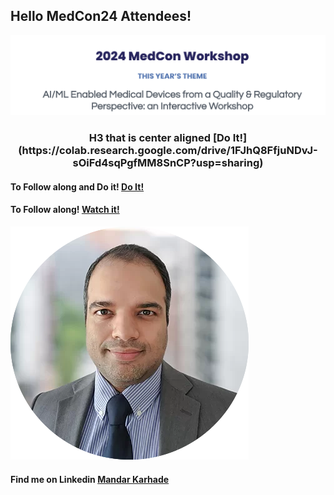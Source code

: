 ## Hello MedCon24 Attendees!

![MedCon-24](https://github.com/mandar-karhade/Medcon2024/blob/f6581a7f2836778f6197da8d8f78229aba215dd9/Images/MedCon24.png?raw=true)

<h3 style="text-align: center;">H3 that is center aligned  [Do It!](https://colab.research.google.com/drive/1FJhQ8FfjuNDvJ-sOiFd4sqPgfMM8SnCP?usp=sharing) </h3>

#### To Follow along and Do it!  [Do It!](https://colab.research.google.com/drive/1FJhQ8FfjuNDvJ-sOiFd4sqPgfMM8SnCP?usp=sharing)

#### To Follow along! [Watch it!](https://colab.research.google.com/drive/1Cpkdl9Hm7vqrJKbirAGqLCPDR1B-o-cB?usp=sharing)

![Mandar](https://github.com/mandar-karhade/Medcon2024/blob/ccfe0dd8df7577fae10c7f11789e64b52a66ee57/Images/Mandar.png?raw=true)
#### Find me on Linkedin [Mandar Karhade](https://www.linkedin.com/in/mandarkarhade/)